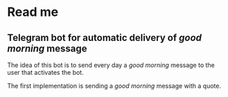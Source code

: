 # Read me

## Telegram bot for automatic delivery of _good morning_ message

The idea of this bot is to send every day a _good morning_ message to the user that activates the bot.

The first implementation is sending a _good morning_ message with a quote.